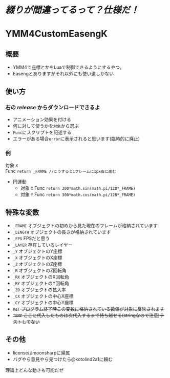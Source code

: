 #  *_綴りが間違ってるって？仕様だ！_*

# YMM4CustomEasengK

## 概要
* YMM4で座標とかをLuaで制御できるようにするやつ。
* Easengとありますがそれ以外にも使い道しかない
## 使い方
### 右の *_release_* からダウンロードできるよ
* アニメーション効果を付ける
* 何に対して使うかを`対象`から選ぶ
* `Func`にスクリプトを記述する
* エラーがある場合`error`に表示されると思います(臨時的に廃止)
### 例
対象 `X`<br>
Func `return _FRAME //こうすると1フレームに1px右に進む`
* 円運動 
  * 対象 `X` Func `return 300*math.sin(math.pi/128*_FRAME)`
  * 対象 `Y` Func `return 300*math.cos(math.pi/128*_FRAME)`
## 特殊な変数

* `_FRAME` オブジェクトの初めから見た現在のフレームが格納されています
* `_LENGTH` オブジェクトの長さが格納されています
* `_FPS` FPSだと思う
* `_LAYER` 存在しているレイヤー
* `_Y` オブジェクトのY座標
* `_X` オブジェクトのX座標
* `_Z` オブジェクトのZ座標
* `_R` オブジェクトのZ回転角
* `_RX` オブジェクトのX回転角
* `_RY` オブジェクトのY回転角
* `_ZO` オブジェクトの拡大率
* `_CX` オブジェクトの中心X座標
* `_CY` オブジェクトの中心Y座標
* ~~`ReT` プログラム終了時この変数に格納されている数値が対象に反映されます~~
* ~~`TEMP` ここに代入したものは次代入するまで持ち越せる(stringなので注意)テストしてない~~
## その他
* licenseはmoonsharpに帰属
* バグやら意見やら見つけたら@kotolind2a1に頼む

理論上どんな動きも可能だぜ
